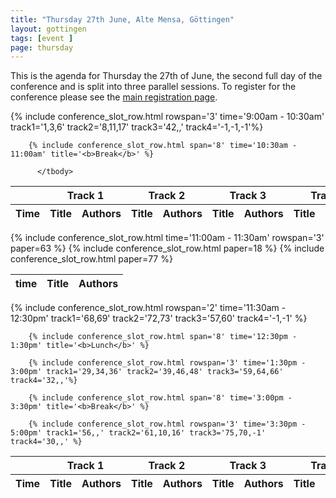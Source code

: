 ```yaml
---
title: "Thursday 27th June, Alte Mensa, Göttingen"
layout: gottingen
tags: [event ]
page: thursday
---
```


This is the agenda for Thursday the 27th of June, the second full day of the conference and is split into three parallel sessions. To register for the conference please see the [main registration page][washington-registration].

<table class="api-table">
  <thead>
    <tr>
      <th></th>
      <th colspan="2">Track 1</th>
      <th colspan="2">Track 2</th>
      <th colspan="2">Track 3</th>
      <th colspan="2">Track 4</th>
     </tr>
    <tr>
      <th>Time</th>
      <th>Title</th>
      <th>Authors</th>
      <th>Title</th>
      <th>Authors</th>
      <th>Title</th>
      <th>Authors</th>
      <th>Title</th>
      <th>Authors</th>
    </tr>
  </thead>
  <tbody>
        {% include conference_slot_row.html rowspan='3' time='9:00am - 10:30am' track1='1,3,6' track2='8,11,17' track3='42,,' track4='-1,-1,-1'%}

        {% include conference_slot_row.html span='8' time='10:30am - 11:00am' title='<b>Break</b>' %}

          </tbody>
</table>
<table class="api-table">
  <thead>
    <tr>
      <th>time</th>
      <th>Title</th>
      <th>Authors</th>
    </tr>
  </thead>
  <tbody>
        {% include conference_slot_row.html time='11:00am - 11:30am' rowspan='3' paper=63 %}
        {% include conference_slot_row.html paper=18 %}
        {% include conference_slot_row.html paper=77 %} <!-- need to stretch somehow -->
  </tbody>
</table>


<table class="api-table">
  <thead>
    <tr>
      <th></th>
      <th colspan="2">Track 1</th>
      <th colspan="2">Track 2</th>
      <th colspan="2">Track 3</th>
      <th colspan="2">Track 4</th>
     </tr>
    <tr>
      <th>Time</th>
      <th>Title</th>
      <th>Authors</th>
      <th>Title</th>
      <th>Authors</th>
      <th>Title</th>
      <th>Authors</th>
      <th>Title</th>
      <th>Authors</th>
    </tr>
  </thead>
  <tbody>
        {% include conference_slot_row.html rowspan='2' time='11:30am - 12:30pm' track1='68,69' track2='72,73' track3='57,60' track4='-1,-1' %} <!-- need to handle not 3 rows -->

        {% include conference_slot_row.html span='8' time='12:30pm - 1:30pm' title='<b>Lunch</b>' %}

        {% include conference_slot_row.html rowspan='3' time='1:30pm - 3:00pm' track1='29,34,36' track2='39,46,48' track3='59,64,66' track4='32,,'%}

        {% include conference_slot_row.html span='8' time='3:00pm - 3:30pm' title='<b>Break</b>' %}

        {% include conference_slot_row.html rowspan='3' time='3:30pm - 5:00pm' track1='56,,' track2='61,10,16' track3='75,70,-1' track4='30,,' %}

  </tbody>
</table>

<!-- Need to find space for:

56 archives
65 Museums


plus 50 mins of lightning talks... 

space for 3 panels on Friday... 


-->

[washington-registration]: https://www.eventbrite.com/e/2018-iiif-conference-in-washington-tickets-44377905510
